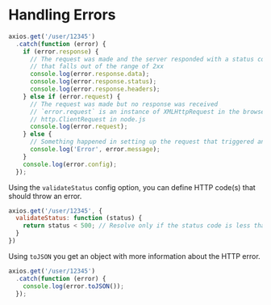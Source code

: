 # Handling Errors
```javascript
axios.get('/user/12345')
  .catch(function (error) {
    if (error.response) {
      // The request was made and the server responded with a status code
      // that falls out of the range of 2xx
      console.log(error.response.data);
      console.log(error.response.status);
      console.log(error.response.headers);
    } else if (error.request) {
      // The request was made but no response was received
      // `error.request` is an instance of XMLHttpRequest in the browser and an instance of
      // http.ClientRequest in node.js
      console.log(error.request);
    } else {
      // Something happened in setting up the request that triggered an Error
      console.log('Error', error.message);
    }
    console.log(error.config);
  });
```
Using the `validateStatus` config option, you can define HTTP code(s) that should throw an error.
```javascript
axios.get('/user/12345', {
  validateStatus: function (status) {
    return status < 500; // Resolve only if the status code is less than 500
  }
})
```
Using `toJSON` you get an object with more information about the HTTP error.
```javascript
axios.get('/user/12345')
  .catch(function (error) {
    console.log(error.toJSON());
  });
```
